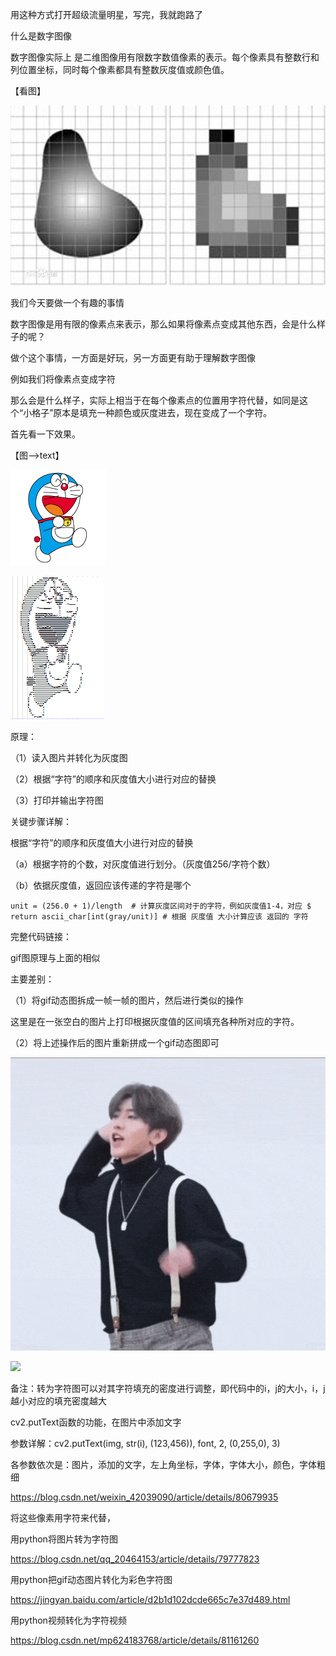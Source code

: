 用这种方式打开超级流量明星，写完，我就跑路了

什么是数字图像

数字图像实际上 是二维图像用有限数字数值像素的表示。每个像素具有整数行和列位置坐标，同时每个像素都具有整数灰度值或颜色值。

【看图】

![](./1.jpg)

我们今天要做一个有趣的事情

数字图像是用有限的像素点来表示，那么如果将像素点变成其他东西，会是什么样子的呢？

做个这个事情，一方面是好玩，另一方面更有助于理解数字图像







例如我们将像素点变成字符

那么会是什么样子，实际上相当于在每个像素点的位置用字符代替，如同是这个“小格子”原本是填充一种颜色或灰度进去，现在变成了一个字符。

首先看一下效果。

【图——>text】

![](./DDM.png)

![](./DDM-w.png)

原理：

（1）读入图片并转化为灰度图

（2）根据“字符”的顺序和灰度值大小进行对应的替换

（3）打印并输出字符图

关键步骤详解：

根据“字符”的顺序和灰度值大小进行对应的替换

（a）根据字符的个数，对灰度值进行划分。（灰度值256/字符个数）

（b）依据灰度值，返回应该传递的字符是哪个

```
unit = (256.0 + 1)/length  # 计算灰度区间对于的字符，例如灰度值1-4，对应 $ 
return ascii_char[int(gray/unit)] # 根据 灰度值 大小计算应该 返回的 字符
```

完整代码链接：







gif图原理与上面的相似

主要差别：

（1）将gif动态图拆成一帧一帧的图片，然后进行类似的操作

这里是在一张空白的图片上打印根据灰度值的区间填充各种所对应的字符。

（2）将上述操作后的图片重新拼成一个gif动态图即可

![](./a.gif)

![](./a-w.gif)

备注：转为字符图可以对其字符填充的密度进行调整，即代码中的i，j的大小，i，j越小对应的填充密度越大

cv2.putText函数的功能，在图片中添加文字

参数详解：cv2.putText(img, str(i), (123,456)), font, 2, (0,255,0), 3)

各参数依次是：图片，添加的文字，左上角坐标，字体，字体大小，颜色，字体粗细

 https://blog.csdn.net/weixin_42039090/article/details/80679935



将这些像素用字符来代替，

用python将图片转为字符图

https://blog.csdn.net/qq_20464153/article/details/79777823

用python把gif动态图片转化为彩色字符图

https://jingyan.baidu.com/article/d2b1d102dcde665c7e37d489.html

用python视频转化为字符视频

https://blog.csdn.net/mp624183768/article/details/81161260

